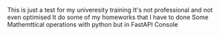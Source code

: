 This is just a test for my univeresity training 
It's not professional and not even optimised
It do some of my homeworks that I have to done 
Some Mathemttical operations with python but in FastAPI Console 
